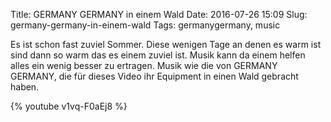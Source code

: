 Title: GERMANY GERMANY in einem Wald
Date: 2016-07-26 15:09
Slug: germany-germany-in-einem-wald
Tags: germanygermany, music

Es ist schon fast zuviel Sommer. Diese wenigen Tage an denen es warm ist sind dann so warm das es einem zuviel ist. Musik kann da einem helfen alles ein wenig besser zu ertragen. Musik wie die von GERMANY GERMANY, die für dieses Video ihr Equipment in einen Wald gebracht haben.

{% youtube v1vq-F0aEj8 %}
